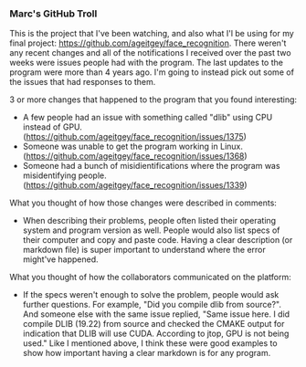 ### Marc's GitHub Troll

This is the project that I've been watching, and also what I'l be using for my final project: https://github.com/ageitgey/face_recognition. There weren't any recent changes and all of the notifications I received over the past two weeks were issues people had with the program. The last updates to the program were more than 4 years ago. I'm going to instead pick out some of the issues that had responses to them.

3 or more changes that happened to the program that you found interesting:
- A few people had an issue with something called "dlib" using CPU instead of GPU. (https://github.com/ageitgey/face_recognition/issues/1375)
- Someone was unable to get the program working in Linux. (https://github.com/ageitgey/face_recognition/issues/1368)
- Someone had a bunch of misidientifications where the program was misidentifying people. (https://github.com/ageitgey/face_recognition/issues/1339)

What you thought of how those changes were described in comments:
- When describing their problems, people often listed their operating system and program version as well. People would also list specs of their computer and copy and paste code. Having a clear description (or markdown file) is super important to understand where the error might've happened.

What you thought of how the collaborators communicated on the platform:
- If the specs weren't enough to solve the problem, people would ask further questions. For example, "Did you compile dlib from source?". And someone else with the same issue replied, "Same issue here. I did compile DLIB (19.22) from source and checked the CMAKE output for indication that DLIB will use CUDA. According to jtop, GPU is not being used." Like I mentioned above, I think these were good examples to show how important having a clear markdown is for any program.
